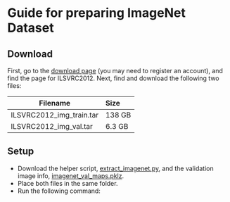 # Guide for preparing ImageNet Dataset

<!-- refer to https://docs.aws.amazon.com/dlami/latest/devguide/tutorial-horovod.html#tutorial-horovod-imagenet

Are you consolidating efforts on this approach? Is the prep similar/different?
What can be reused?

According to the horovod tutorial you should also resize the images before training. Why is that not done here?

-->

## Download
First, go to the [download page](http://www.image-net.org/download-images) (you may need to register an account), and find the page for ILSVRC2012. Next, find and download the following two files:

|Filename                 | Size  |
|-------------------------|:------|
|ILSVRC2012_img_train.tar | 138 GB|
|ILSVRC2012_img_val.tar   | 6.3 GB|


## Setup
<!-- Isn't the assumption that they've cloned this repo and they have the files already?
If so, then update the command below to use a relative path or give directions from the root of the repo.
-->
* Download the helper script, [extract_imagenet.py](/models/extract_imagenet.py), and the validation image info, [imagenet_val_maps.pklz](/models/imagenet_val_maps.pklz).
* Place both files in the same folder.
* Run the following command:

```python extract_imagenet.py --download-dir *path to download folder* --target-dir *path to extract folder*
````
